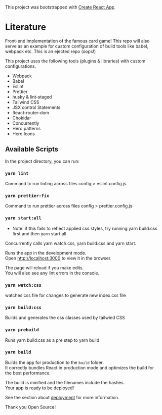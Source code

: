 This project was bootstrapped with [Create React App](https://github.com/facebook/create-react-app).

# Literature
Front-end implementation of the famous card game! This repo will also serve as an example for custom configuration of build tools like babel, webpack etc. This is an ejected repo (oops!)

This project uses the following tools (plugins & libraries) with custom configurations.

- Webpack
- Babel
- Eslint
- Prettier
- husky & lint-staged
- Tailwind CSS
- JSX control Statements
- React-router-dom
- Chokidar
- Concurrently
- Hero patterns
- Hero Icons

## Available Scripts

In the project directory, you can run:

### `yarn lint`

Command to run linting across files
config > eslint.config.js

### `yarn prettier:fix`

Command to run prettier across files
config > prettier.config.js

### `yarn start:all`

* Note: if this fails to reflect applied css styles, try running yarn build:css first and then yarn start:all

Concurrently calls yarn watch:css, yarn build:css and yarn start.

Runs the app in the development mode.<br />
Open [http://localhost:3000](http://localhost:3000) to view it in the browser.

The page will reload if you make edits.<br />
You will also see any lint errors in the console.

### `yarn watch:css`

watches css file for changes to generate new index.css file

### `yarn build:css`

Builds and generates the css classes used by tailwind CSS

### `yarn prebuild`

Runs yarn build:css as a pre step to yarn build

### `yarn build`

Builds the app for production to the `build` folder.<br />
It correctly bundles React in production mode and optimizes the build for the best performance.

The build is minified and the filenames include the hashes.<br />
Your app is ready to be deployed!

See the section about [deployment](https://facebook.github.io/create-react-app/docs/deployment) for more information.

Thank you Open Source!